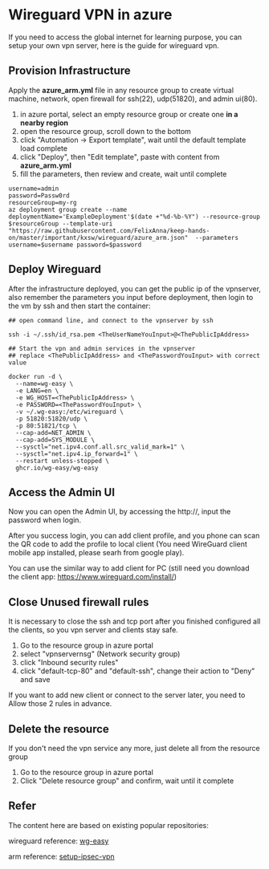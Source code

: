 # Wireguard VPN in azure

If you need to access the global internet for learning purpose, you can setup your own vpn server, here is the guide for wireguard vpn.

## Provision Infrastructure
Apply the **azure_arm.yml** file in any resource group to create virtual machine, network, open firewall for ssh(22), udp(51820), and admin ui(80).

1. in azure portal, select an empty resource group or create one **in a nearby region**
2. open the resource group, scroll down to the bottom
3. click "Automation -> Export template", wait until the default template load complete
4. click "Deploy", then "Edit template", paste with content from **azure_arm.yml**
5. fill the parameters, then review and create, wait until complete

```
username=admin
password=Passw0rd
resourceGroup=my-rg
az deployment group create --name deploymentName='ExampleDeployment'$(date +"%d-%b-%Y") --resource-group $resourceGroup --template-uri "https://raw.githubusercontent.com/FelixAnna/keep-hands-on/master/important/kxsw/wireguard/azure_arm.json"  --parameters username=$username password=$password

```

## Deploy Wireguard

After the infrastructure deployed, you can get the public ip of the vpnserver, also remember the parameters you input before deployment, then login to the vm by ssh and then start the container:

```
## open command line, and connect to the vpnserver by ssh

ssh -i ~/.ssh/id_rsa.pem <TheUserNameYouInput>@<ThePublicIpAddress>
```

```
## Start the vpn and admin services in the vpnserver
## replace <ThePublicIpAddress> and <ThePasswordYouInput> with correct value

docker run -d \
  --name=wg-easy \
  -e LANG=en \
  -e WG_HOST=<ThePublicIpAddress> \
  -e PASSWORD=<ThePasswordYouInput> \
  -v ~/.wg-easy:/etc/wireguard \
  -p 51820:51820/udp \
  -p 80:51821/tcp \
  --cap-add=NET_ADMIN \
  --cap-add=SYS_MODULE \
  --sysctl="net.ipv4.conf.all.src_valid_mark=1" \
  --sysctl="net.ipv4.ip_forward=1" \
  --restart unless-stopped \
  ghcr.io/wg-easy/wg-easy
  ```

## Access the Admin UI

Now you can open the Admin UI, by accessing the http://<ThePublicIpAddress>, input the password when login.

After you success login, you can add client profile, and you phone can scan the QR code to add the profile to local client (You need WireGuard client mobile app installed, please searh from google play).

You can use the similar way to add client for PC (still need you download the client app: https://www.wireguard.com/install/)

## Close Unused firewall rules

It is necessary to close the ssh and tcp port after you finished configured all the clients, so you vpn server and clients stay safe.

1. Go to the resource group in azure portal
2. select "vpnservernsg" (Network security group)
3. click "Inbound security rules"
4. click "default-tcp-80" and "default-ssh", change their action to "Deny" and save

If you want to add new client or connect to the server later, you need to Allow those 2 rules in advance.

## Delete the resource

If you don't need the vpn service any more, just delete all from the resource group

1. Go to the resource group in azure portal
2. Click "Delete resource group" and confirm, wait until it complete


## Refer

The content here are based on existing popular repositories:

wireguard reference: [wg-easy](https://github.com/wg-easy/wg-easy)

arm reference: [setup-ipsec-vpn](https://github.com/hwdsl2/setup-ipsec-vpn)
